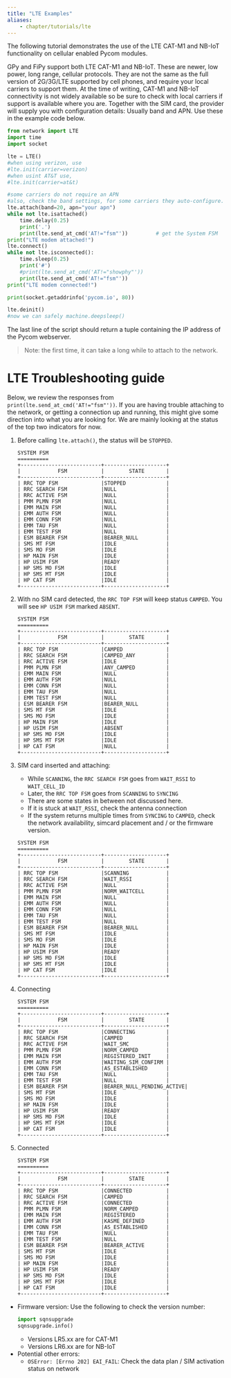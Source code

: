 ```yaml
---
title: "LTE Examples"
aliases:
    - chapter/tutorials/lte
---
```


The following tutorial demonstrates the use of the LTE CAT-M1 and NB-IoT functionality on cellular enabled Pycom modules.

GPy and FiPy support both LTE CAT-M1 and NB-IoT. These are newer, low power, long range, cellular protocols. They are not the same as the full version of 2G/3G/LTE supported by cell phones, and require your local carriers to support them. At the time of writing, CAT-M1 and NB-IoT connectivity is not widely available so be sure to check with local carriers if support is available where you are. Together with the SIM card, the provider will supply you with configuration details: Usually band and APN. Use these in the example code below.

```python
from network import LTE
import time
import socket

lte = LTE()
#when using verizon, use
#lte.init(carrier=verizon)
#when usint AT&T use,
#lte.init(carrier=at&t)

#some carriers do not require an APN
#also, check the band settings, for some carriers they auto-configure.
lte.attach(band=20, apn="your apn")
while not lte.isattached()
    time.delay(0.25)
    print('.')
    print(lte.send_at_cmd('AT!="fsm"'))         # get the System FSM
print("LTE modem attached!")
lte.connect()
while not lte.isconnected():
    time.sleep(0.25)
    print('#')
    #print(lte.send_at_cmd('AT!="showphy"'))
    print(lte.send_at_cmd('AT!="fsm"'))
print("LTE modem connected!")

print(socket.getaddrinfo('pycom.io', 80))  

lte.deinit()
#now we can safely machine.deepsleep()
```
The last line of the script should return a tuple containing the IP address of the Pycom webserver.

>Note: the first time, it can take a long while to attach to the network.

# LTE Troubleshooting guide

Below, we review the responses from `print(lte.send_at_cmd('AT!="fsm"'))`. If you are having trouble attaching to the network, or getting a connection up and running, this might give some direction into what you are looking for. We are mainly looking at the status of the top two indicators for now.
1. Before calling `lte.attach()`, the status will be `STOPPED`.
    ```
    SYSTEM FSM
    ==========
    +--------------------------+--------------------+
    |            FSM           |        STATE       |
    +--------------------------+--------------------+
    | RRC TOP FSM              |STOPPED             |
    | RRC SEARCH FSM           |NULL                |
    | RRC ACTIVE FSM           |NULL                |
    | PMM PLMN FSM             |NULL                |
    | EMM MAIN FSM             |NULL                |
    | EMM AUTH FSM             |NULL                |
    | EMM CONN FSM             |NULL                |
    | EMM TAU FSM              |NULL                |
    | EMM TEST FSM             |NULL                |
    | ESM BEARER FSM           |BEARER_NULL         |
    | SMS MT FSM               |IDLE                |
    | SMS MO FSM               |IDLE                |
    | HP MAIN FSM              |IDLE                |
    | HP USIM FSM              |READY               |
    | HP SMS MO FSM            |IDLE                |
    | HP SMS MT FSM            |IDLE                |
    | HP CAT FSM               |IDLE                |
    +--------------------------+--------------------+
    ```
1. With no SIM card detected, the `RRC TOP FSM` will keep status `CAMPED`. You will see `HP USIM FSM` marked `ABSENT`.
    ```
    SYSTEM FSM
    ==========
    +--------------------------+--------------------+
    |            FSM           |        STATE       |
    +--------------------------+--------------------+
    | RRC TOP FSM              |CAMPED              |
    | RRC SEARCH FSM           |CAMPED_ANY          |
    | RRC ACTIVE FSM           |IDLE                |
    | PMM PLMN FSM             |ANY_CAMPED          |
    | EMM MAIN FSM             |NULL                |
    | EMM AUTH FSM             |NULL                |
    | EMM CONN FSM             |NULL                |
    | EMM TAU FSM              |NULL                |
    | EMM TEST FSM             |NULL                |
    | ESM BEARER FSM           |BEARER_NULL         |
    | SMS MT FSM               |IDLE                |
    | SMS MO FSM               |IDLE                |
    | HP MAIN FSM              |IDLE                |
    | HP USIM FSM              |ABSENT              |
    | HP SMS MO FSM            |IDLE                |
    | HP SMS MT FSM            |IDLE                |
    | HP CAT FSM               |NULL                |
    +--------------------------+--------------------+
    ```
1. SIM card inserted and attaching:
    * While `SCANNING`, the `RRC SEARCH FSM` goes from `WAIT_RSSI` to `WAIT_CELL_ID`
    * Later, the `RRC TOP FSM` goes from `SCANNING` to `SYNCING`
    * There are some states in between not discussed here.
    * If it is stuck at `WAIT_RSSI`, check the antenna connection
    * If the system returns multiple times from `SYNCING` to `CAMPED`, check the network availability, simcard placement and / or the firmware version.


    ```
    SYSTEM FSM
    ==========
    +--------------------------+--------------------+
    |            FSM           |        STATE       |
    +--------------------------+--------------------+
    | RRC TOP FSM              |SCANNING            |
    | RRC SEARCH FSM           |WAIT_RSSI           |
    | RRC ACTIVE FSM           |NULL                |
    | PMM PLMN FSM             |NORM_WAITCELL       |
    | EMM MAIN FSM             |NULL                |
    | EMM AUTH FSM             |NULL                |
    | EMM CONN FSM             |NULL                |
    | EMM TAU FSM              |NULL                |
    | EMM TEST FSM             |NULL                |
    | ESM BEARER FSM           |BEARER_NULL         |
    | SMS MT FSM               |IDLE                |
    | SMS MO FSM               |IDLE                |
    | HP MAIN FSM              |IDLE                |
    | HP USIM FSM              |READY               |
    | HP SMS MO FSM            |IDLE                |
    | HP SMS MT FSM            |IDLE                |
    | HP CAT FSM               |IDLE                |
    +--------------------------+--------------------+
    ```
1. Connecting
    ```
    SYSTEM FSM
    ==========
    +--------------------------+--------------------+
    |            FSM           |        STATE       |
    +--------------------------+--------------------+
    | RRC TOP FSM              |CONNECTING          |
    | RRC SEARCH FSM           |CAMPED              |
    | RRC ACTIVE FSM           |WAIT_SMC            |
    | PMM PLMN FSM             |NORM_CAMPED         |
    | EMM MAIN FSM             |REGISTERED_INIT     |
    | EMM AUTH FSM             |WAITING_SIM_CONFIRM |
    | EMM CONN FSM             |AS_ESTABLISHED      |
    | EMM TAU FSM              |NULL                |
    | EMM TEST FSM             |NULL                |
    | ESM BEARER FSM           |BEARER_NULL_PENDING_ACTIVE|
    | SMS MT FSM               |IDLE                |
    | SMS MO FSM               |IDLE                |
    | HP MAIN FSM              |IDLE                |
    | HP USIM FSM              |READY               |
    | HP SMS MO FSM            |IDLE                |
    | HP SMS MT FSM            |IDLE                |
    | HP CAT FSM               |IDLE                |
    +--------------------------+--------------------+
    ```
1. Connected
    ```
    SYSTEM FSM
    ==========
    +--------------------------+--------------------+
    |            FSM           |        STATE       |
    +--------------------------+--------------------+
    | RRC TOP FSM              |CONNECTED           |
    | RRC SEARCH FSM           |CAMPED              |
    | RRC ACTIVE FSM           |CONNECTED           |
    | PMM PLMN FSM             |NORM_CAMPED         |
    | EMM MAIN FSM             |REGISTERED          |
    | EMM AUTH FSM             |KASME_DEFINED       |
    | EMM CONN FSM             |AS_ESTABLISHED      |
    | EMM TAU FSM              |NULL                |
    | EMM TEST FSM             |NULL                |
    | ESM BEARER FSM           |BEARER_ACTIVE       |
    | SMS MT FSM               |IDLE                |
    | SMS MO FSM               |IDLE                |
    | HP MAIN FSM              |IDLE                |
    | HP USIM FSM              |READY               |
    | HP SMS MO FSM            |IDLE                |
    | HP SMS MT FSM            |IDLE                |
    | HP CAT FSM               |IDLE                |
    +--------------------------+--------------------+
    ```
* Firmware version:
    Use the following to check the version number:
    ```python
    import sqnsupgrade
    sqnsupgrade.info()
    ```
    * Versions LR5.xx are for CAT-M1
    * Versions LR6.xx are for NB-IoT
* Potential other errors:
    * `OSError: [Errno 202] EAI_FAIL`: Check the data plan / SIM activation status on network
